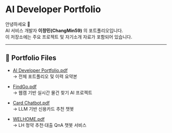 # AI Developer Portfolio

안녕하세요 👋  
AI 서비스 개발자 **이창민(ChangMin59)** 의 포트폴리오입니다.  
이 저장소에는 주요 프로젝트 및 자기소개 자료가 포함되어 있습니다.

---

## 📂 Portfolio Files

- [AI Developer Portfolio.pdf](./portfolio/AI_Developer_Portfolio.pdf)  
  → 전체 포트폴리오 및 이력 요약본

- [FindGo.pdf](./portfolio/FindGo.pdf)  
  → 웹캠 기반 실시간 물건 찾기 AI 프로젝트

- [Card Chatbot.pdf](./portfolio/cardchatbot.pdf)  
  → LLM 기반 신용카드 추천 챗봇

- [WELHOME.pdf](./portfolio/welhome.pdf)  
  → LH 청약 추천·대출 QnA 챗봇 서비스